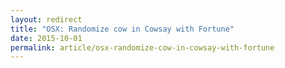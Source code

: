 ```yaml
---
layout: redirect
title: "OSX: Randomize cow in Cowsay with Fortune"
date: 2015-10-01
permalink: article/osx-randomize-cow-in-cowsay-with-fortune
---
```

